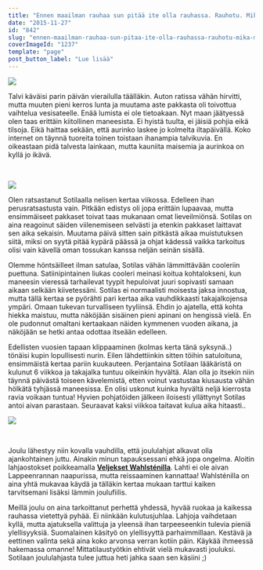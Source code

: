 ```yaml
---
title: "Ennen maailman rauhaa sun pitää ite olla rauhassa. Rauhotu. Mikä muu tänne rauhan tois?"
date: "2015-11-27"
id: "842"
slug: "ennen-maailman-rauhaa-sun-pitaa-ite-olla-rauhassa-rauhotu-mika-muu-tanne-rauhan-tois"
coverImageId: "1237"
template: "page"
post_button_label: "Lue lisää"
---
```


[![](/images/201511262336519627.png)](https://qpm.kda.mybluehost.me/wp-content/uploads/2015/11/201511262336519627.png)

Talvi käväisi parin päivän vierailulla täälläkin. Auton ratissa vähän hirvitti, mutta muuten pieni kerros lunta ja muutama aste pakkasta oli toivottua vaihtelua vesisateelle. Enää lumista ei ole tietoakaan. Nyt maan jäätyessä olen taas erittäin kiitollinen maneesista. Ei hyistä tuulta, ei jäisiä pohjia eikä tilsoja. Eikä haittaa sekään, että aurinko laskee jo kolmelta iltapäivällä. Koko internet on täynnä tuoreita toinen toistaan ihanampia talvikuvia. En oikeastaan pidä talvesta lainkaan, mutta kauniita maisemia ja aurinkoa on kyllä jo ikävä.

 

[![](/images/201511202316268318.png)](https://qpm.kda.mybluehost.me/wp-content/uploads/2015/11/201511202316268318.png)

Olen ratsastanut Sotilaalla nelisen kertaa viikossa. Edelleen ihan perusratsastusta vain. Pitkään edistys oli jopa erittäin lupaavaa, mutta ensimmäiseet pakkaset toivat taas mukanaan omat lieveilmiönsä. Sotilas on aina reagoinut säiden viilenemiseen selvästi ja etenkin pakkaset laittavat sen aika sekaisin. Muutama päivä sitten sain pitkästä aikaa muistutuksen siitä, miksi on syytä pitää kypärä päässä ja ohjat kädessä vaikka tarkoitus olisi vain kävellä oman tossukan kanssa neljän seinän sisällä.

Olemme höntsäilleet ilman satulaa, Sotilas vähän lämmittävään cooleriin puettuna. Satiinipintainen liukas cooleri meinasi koitua kohtalokseni, kun maneesin vieressä tarhailevat tyypit hepuloivat juuri sopivasti samaan aikaan selkään kiivetessäni. Sotilas ei normaalisti moisesta jaksa innostua, mutta tällä kertaa se pyörähti pari kertaa aika vauhdikkaasti takajalkojensa ympäri. Omaan tukevan turvalliseen tyyliinsä. Ehdin jo ajatella, että kohta hiekka maistuu, mutta näköjään sisäinen pieni apinani on hengissä vielä. En ole pudonnut omaltani kertaakaan näiden kymmenen vuoden aikana, ja näköjään se hetki antaa odottaa itseään edelleen.

Edellisten vuosien tapaan klippaaminen (kolmas kerta tänä syksynä..) tönäisi kupin lopullisesti nurin. Eilen lähdettiinkin sitten töihin satuloituna, ensimmäistä kertaa pariin kuukauteen. Perjantaina Sotilaan lääkäristä on kulunut 6 viikkoa ja takajalka tuntuu oikeinkin hyvältä. Alan olla jo itsekin niin täynnä päivästä toiseen kävelemistä, etten voinut vastustaa kiusausta vähän hölkätä tyhjässä maneesissa. En olisi uskonut kuinka hyvältä neljä kierrosta ravia voikaan tuntua! Hyvien pohjatöiden jälkeen iloisesti yllättynyt Sotilas antoi aivan parastaan. Seuraavat kaksi viikkoa taitavat kulua aika hitaasti..

[![](/images/201511202316303278.png)](https://qpm.kda.mybluehost.me/wp-content/uploads/2015/11/201511202316303278.png)

 

Joulu lähestyy niin kovalla vauhdilla, että joululahjat alkavat olla ajankohtainen juttu. Ainakin minun tapauksessani ehkä jopa ongelma. Aloitin lahjaostokset poikkeamalla **[Veljekset Wahlsténilla](http://veljwahlsten.com/)**. Lahti ei ole aivan Lappeenrannan naapurissa, mutta reissaaminen kannattaa! Wahlsténilla on aina yhtä mukavaa käydä ja tälläkin kertaa mukaan tarttui kaiken tarvitsemani lisäksi lämmin joulufiilis.

Meillä joulu on aina tarkoittanut perhettä yhdessä, hyvää ruokaa ja kaikessa rauhassa vietettyä pyhää. Ei niinkään kulutusjuhlaa. Lahjoja vaihdetaan kyllä, mutta ajatuksella valittuja ja yleensä ihan tarpeeseenkin tulevia pieniä ylellisyyksiä. Suomalainen käsityö on ylellisyyttä parhaimmillaan. Kestävä ja eettinen valinta sekä aina koko arvonsa verran kotiin päin. Käykää ihmeessä hakemassa omanne! Mittatilaustyötkin ehtivät vielä mukavasti jouluksi. Sotilaan joululahjasta tulee juttua heti jahka saan sen käsiini ;)
